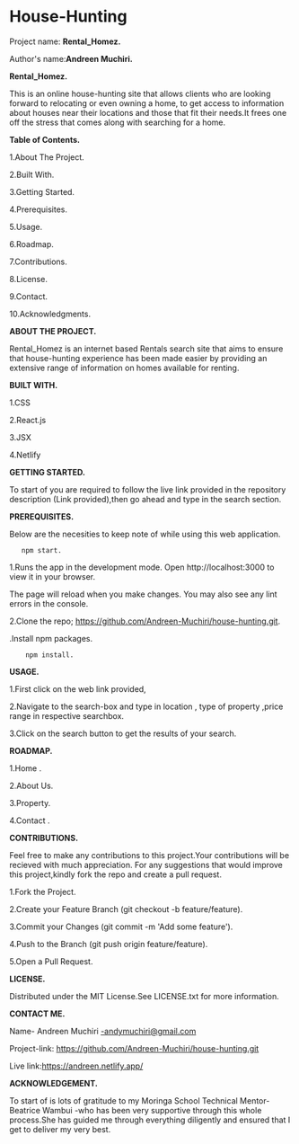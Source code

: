 # House-Hunting
Project name: **Rental_Homez.**

Author's name:**Andreen Muchiri.**

**Rental_Homez.**

This is an online house-hunting site that allows clients  who are looking forward to relocating or even owning a home, to get access to information about houses near their locations and those that fit their needs.It frees one off the stress that comes along with searching for a home.

**Table of Contents.**

1.About The Project.

2.Built With.

3.Getting Started.

4.Prerequisites.

5.Usage.

6.Roadmap.

7.Contributions.

8.License.

9.Contact.

10.Acknowledgments.


**ABOUT THE PROJECT.**

Rental_Homez  is an internet based Rentals search site  that aims to ensure that house-hunting experience has been made easier by providing an extensive range of information on homes available for renting.


**BUILT WITH.**

1.CSS

2.React.js

3.JSX

4.Netlify


**GETTING STARTED.**

To start of you are required to follow the live link provided in the repository description (Link provided),then go ahead and type in
the search section.


**PREREQUISITES.**

Below are the necesities to keep note of while using this web application.

       npm start.

1.Runs the app in the development mode.
Open http://localhost:3000 to view it in your browser.

The page will reload when you make changes.
You may also see any lint errors in the console.


2.Clone the repo;
     https://github.com/Andreen-Muchiri/house-hunting.git.

.Install npm packages.

        npm install.
        
        
**USAGE.**

1.First click on the web link provided,

2.Navigate to the search-box and type in location , type of property ,price range in respective searchbox.

3.Click on the search button to get the results of your search.


**ROADMAP.**

1.Home .

2.About Us.

3.Property.

4.Contact .


**CONTRIBUTIONS.**

Feel free to make any contributions to this project.Your contributions will be recieved with much appreciation. For any suggestions that would improve this project,kindly fork the repo and create a pull request.

1.Fork the Project.

2.Create your Feature Branch (git checkout -b feature/feature).

3.Commit your Changes (git commit -m 'Add some feature').

4.Push to the Branch (git push origin feature/feature).

5.Open a Pull Request.


**LICENSE.**

Distributed under the MIT License.See LICENSE.txt for more information.


**CONTACT ME.**

Name- Andreen Muchiri -andymuchiri@gmail.com

Project-link: https://github.com/Andreen-Muchiri/house-hunting.git

Live link:https://andreen.netlify.app/


**ACKNOWLEDGEMENT.**

To start of is lots of gratitude to my Moringa School Technical Mentor- Beatrice Wambui -who has been very supportive through this whole process.She has guided me through everything diligently and ensured that I get to deliver my very best.

